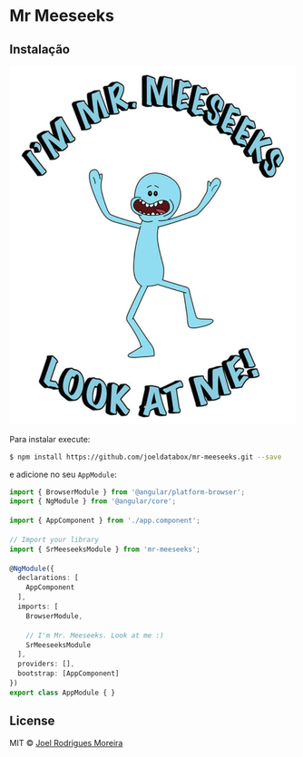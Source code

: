 # Mr Meeseeks

## Instalação

![Mr. Meeseeks](img/mr-meeseeks.jpg?raw=true "I'm Mr. Meeseeks. Look at me!")

Para instalar execute:

```bash
$ npm install https://github.com/joeldatabox/mr-meeseeks.git --save
```

e adicione no seu `AppModule`:

```typescript
import { BrowserModule } from '@angular/platform-browser';
import { NgModule } from '@angular/core';

import { AppComponent } from './app.component';

// Import your library
import { SrMeeseeksModule } from 'mr-meeseeks';

@NgModule({
  declarations: [
    AppComponent
  ],
  imports: [
    BrowserModule,

    // I'm Mr. Meeseeks. Look at me :)
    SrMeeseeksModule
  ],
  providers: [],
  bootstrap: [AppComponent]
})
export class AppModule { }
```

## License

MIT © [Joel Rodrigues Moreira](mailto:joel.databox@gmail.com)

